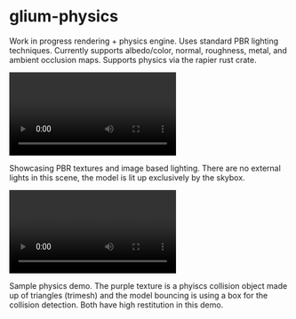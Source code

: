 # glium-physics
Work in progress rendering + physics engine. Uses standard PBR lighting techniques. Currently supports albedo/color, normal, roughness, metal, and ambient occlusion maps. Supports physics via the rapier rust crate.

![glium-physics showcase](https://user-images.githubusercontent.com/25313161/112500532-d9799c00-8d5e-11eb-97fb-ff8678b8044a.mov)

Showcasing PBR textures and image based lighting. There are no external lights in this scene, the model is lit up exclusively by the skybox.

![glium-physics showcase](https://user-images.githubusercontent.com/25313161/112499662-142f0480-8d5e-11eb-8cf2-bab2c18701f0.mov)

Sample physics demo. The purple texture is a phyiscs collision object made up of triangles (trimesh) and the model bouncing is using a box for the collision detection. Both have high restitution in this demo.
